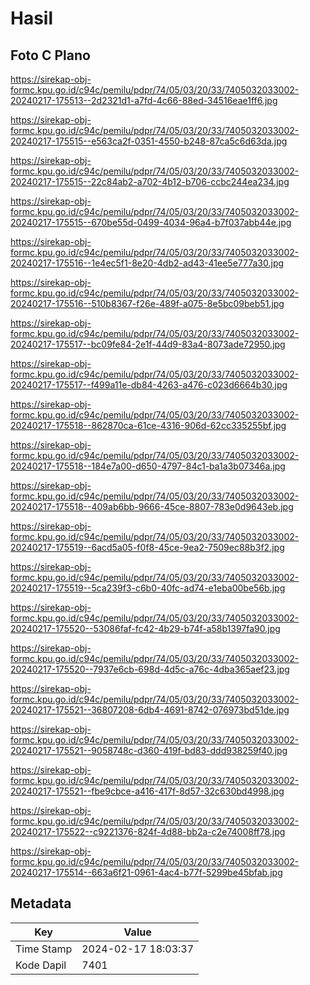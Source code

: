 # Hasil

## Foto C Plano

https://sirekap-obj-formc.kpu.go.id/c94c/pemilu/pdpr/74/05/03/20/33/7405032033002-20240217-175513--2d2321d1-a7fd-4c66-88ed-34516eae1ff6.jpg

https://sirekap-obj-formc.kpu.go.id/c94c/pemilu/pdpr/74/05/03/20/33/7405032033002-20240217-175515--e563ca2f-0351-4550-b248-87ca5c6d63da.jpg

https://sirekap-obj-formc.kpu.go.id/c94c/pemilu/pdpr/74/05/03/20/33/7405032033002-20240217-175515--22c84ab2-a702-4b12-b706-ccbc244ea234.jpg

https://sirekap-obj-formc.kpu.go.id/c94c/pemilu/pdpr/74/05/03/20/33/7405032033002-20240217-175515--670be55d-0499-4034-96a4-b7f037abb44e.jpg

https://sirekap-obj-formc.kpu.go.id/c94c/pemilu/pdpr/74/05/03/20/33/7405032033002-20240217-175516--1e4ec5f1-8e20-4db2-ad43-41ee5e777a30.jpg

https://sirekap-obj-formc.kpu.go.id/c94c/pemilu/pdpr/74/05/03/20/33/7405032033002-20240217-175516--510b8367-f26e-489f-a075-8e5bc09beb51.jpg

https://sirekap-obj-formc.kpu.go.id/c94c/pemilu/pdpr/74/05/03/20/33/7405032033002-20240217-175517--bc09fe84-2e1f-44d9-83a4-8073ade72950.jpg

https://sirekap-obj-formc.kpu.go.id/c94c/pemilu/pdpr/74/05/03/20/33/7405032033002-20240217-175517--f499a11e-db84-4263-a476-c023d6664b30.jpg

https://sirekap-obj-formc.kpu.go.id/c94c/pemilu/pdpr/74/05/03/20/33/7405032033002-20240217-175518--862870ca-61ce-4316-906d-62cc335255bf.jpg

https://sirekap-obj-formc.kpu.go.id/c94c/pemilu/pdpr/74/05/03/20/33/7405032033002-20240217-175518--184e7a00-d650-4797-84c1-ba1a3b07346a.jpg

https://sirekap-obj-formc.kpu.go.id/c94c/pemilu/pdpr/74/05/03/20/33/7405032033002-20240217-175518--409ab6bb-9666-45ce-8807-783e0d9643eb.jpg

https://sirekap-obj-formc.kpu.go.id/c94c/pemilu/pdpr/74/05/03/20/33/7405032033002-20240217-175519--6acd5a05-f0f8-45ce-9ea2-7509ec88b3f2.jpg

https://sirekap-obj-formc.kpu.go.id/c94c/pemilu/pdpr/74/05/03/20/33/7405032033002-20240217-175519--5ca239f3-c6b0-40fc-ad74-e1eba00be56b.jpg

https://sirekap-obj-formc.kpu.go.id/c94c/pemilu/pdpr/74/05/03/20/33/7405032033002-20240217-175520--53086faf-fc42-4b29-b74f-a58b1397fa90.jpg

https://sirekap-obj-formc.kpu.go.id/c94c/pemilu/pdpr/74/05/03/20/33/7405032033002-20240217-175520--7937e6cb-698d-4d5c-a76c-4dba365aef23.jpg

https://sirekap-obj-formc.kpu.go.id/c94c/pemilu/pdpr/74/05/03/20/33/7405032033002-20240217-175521--36807208-6db4-4691-8742-076973bd51de.jpg

https://sirekap-obj-formc.kpu.go.id/c94c/pemilu/pdpr/74/05/03/20/33/7405032033002-20240217-175521--9058748c-d360-419f-bd83-ddd938259f40.jpg

https://sirekap-obj-formc.kpu.go.id/c94c/pemilu/pdpr/74/05/03/20/33/7405032033002-20240217-175521--fbe9cbce-a416-417f-8d57-32c630bd4998.jpg

https://sirekap-obj-formc.kpu.go.id/c94c/pemilu/pdpr/74/05/03/20/33/7405032033002-20240217-175522--c9221376-824f-4d88-bb2a-c2e74008ff78.jpg

https://sirekap-obj-formc.kpu.go.id/c94c/pemilu/pdpr/74/05/03/20/33/7405032033002-20240217-175514--663a6f21-0961-4ac4-b77f-5299be45bfab.jpg


## Metadata

| Key        | Value               |
| ---------- | ------------------- |
| Time Stamp | 2024-02-17 18:03:37 |
| Kode Dapil | 7401                |



